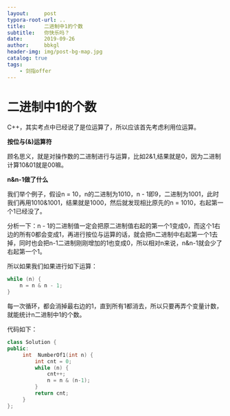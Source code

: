 ```yaml
---
layout:     post
typora-root-url: ..
title:      二进制中1的个数
subtitle:   你快乐吗？
date:       2019-09-26
author:     bbkgl
header-img: img/post-bg-map.jpg
catalog: true
tags:
    - 剑指offer
---
```


# 二进制中1的个数

C++，其实考点中已经说了是位运算了，所以应该首先考虑利用位运算。

**按位与(&)运算符**

顾名思义，就是对操作数的二进制进行与运算，比如2&1,结果就是0，因为二进制计算10&01就是00嘛。

**n&n-1做了什么**

我们举个例子，假设n = 10，n的二进制为1010，n - 1即9，二进制为1001，此时我们再用1010&1001，结果就是1000，然后就发现相比原先的n = 1010，右起第一个1已经没了。

分析一下：n - 1的二进制值一定会把原二进制值右起的第一个1变成0，而这个1右边的所有0都会变成1，再进行按位与运算的话，就会把n二进制中右起第一个1去掉，同时也会把n-1二进制刚刚增加的1也变成0，所以相对n来说，n&n-1就会少了右起第一个1。

所以如果我们如果进行如下运算：

```cpp
while (n) {
    n = n & n - 1;
}
```

每一次循环，都会消掉最右边的1，直到所有1都消去，所以只要再弄个变量计数，就能统计n二进制中1的个数。

代码如下：

```cpp
class Solution {
public:
     int  NumberOf1(int n) {
         int cnt = 0;
         while (n) {
             cnt++;
             n = n & (n-1);
         }
         return cnt;
     }
};
```







